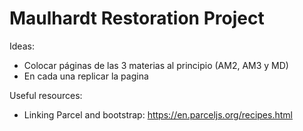 # Maulhardt Restoration Project

Ideas:

- Colocar páginas de las 3 materias al principio (AM2, AM3 y MD)
- En cada una replicar la pagina

Useful resources:

- Linking Parcel and bootstrap: https://en.parceljs.org/recipes.html